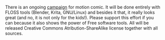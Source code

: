 <!-- 
.. title: Support open source motion comic
.. slug: support-open-source-motion-comic
.. date: 2016-08-29 15:25:30 UTC+02:00
.. tags: free software, open source, comic, motion
.. category: 
.. link: 
.. description: 
.. type: text
-->

There is an ongoing [campaign](https://www.indiegogo.com/projects/pepper-and-carrot-motion-comic#/) for motion comic. It will be done entirely with FLOSS tools (Blender, Krita, GNU/Linux) and besides it that, it really looks great (and no, it is not only for the kids!). Please support this effort if you can because it also shows the power of Free software tools. All will be released Creative Commons Atribution-ShareAlike license together with all sources.
